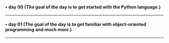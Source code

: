#### • day 00 (The goal of the day is to get started with the Python language.)
---
#### • day 01 (The goal of the day is to get familiar with object-oriented programming and much more.)
---